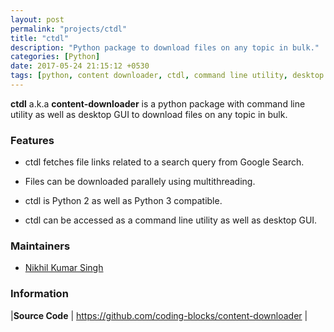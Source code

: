 ```yaml
---
layout: post
permalink: "projects/ctdl"
title: "ctdl"
description: "Python package to download files on any topic in bulk."
categories: [Python]
date: 2017-05-24 21:15:12 +0530
tags: [python, content downloader, ctdl, command line utility, desktop GUI]
---
```


**ctdl** a.k.a **content-downloader** is a python package with command line utility as well as desktop GUI to download files on any topic in bulk.

### Features

- ctdl fetches file links related to a search query from Google Search.

- Files can be downloaded parallely using multithreading.

- ctdl is Python 2 as well as Python 3 compatible.

- ctdl can be accessed as a command line utility as well as desktop GUI.


### Maintainers

- [Nikhil Kumar Singh](http://github.com/nikhilkumarsingh)

### Information

|**Source Code** | <https://github.com/coding-blocks/content-downloader> |
